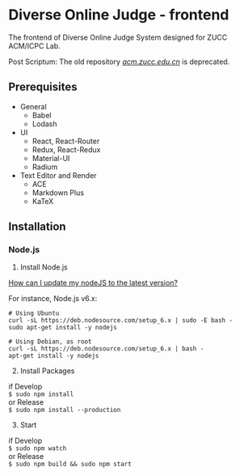 # Diverse Online Judge - frontend

The frontend of Diverse Online Judge System designed for ZUCC ACM/ICPC Lab.

Post Scriptum: The old repository [*acm.zucc.edu.cn*](https://github.com/ChouUn/acm.zucc.edu.cn) is deprecated.

## Prerequisites

* General
  * Babel
  * Lodash
* UI
  * React, React-Router
  * Redux, React-Redux
  * Material-UI
  * Radium
* Text Editor and Render
  * ACE
  * Markdown Plus
  * KaTeX

## Installation

### Node.js

1. Install Node.js  

[How can I update my nodeJS to the latest version?](http://askubuntu.com/questions/426750/how-can-i-update-my-nodejs-to-the-latest-version)  

For instance, Node.js v6.x:

```
# Using Ubuntu
curl -sL https://deb.nodesource.com/setup_6.x | sudo -E bash -
sudo apt-get install -y nodejs

# Using Debian, as root
curl -sL https://deb.nodesource.com/setup_6.x | bash -
apt-get install -y nodejs
```

2. Install Packages

if Develop  
`$ sudo npm install`  
or Release  
`$ sudo npm install --production`

3. Start

if Develop  
`$ sudo npm watch`  
or Release  
`$ sudo npm build && sudo npm start`
